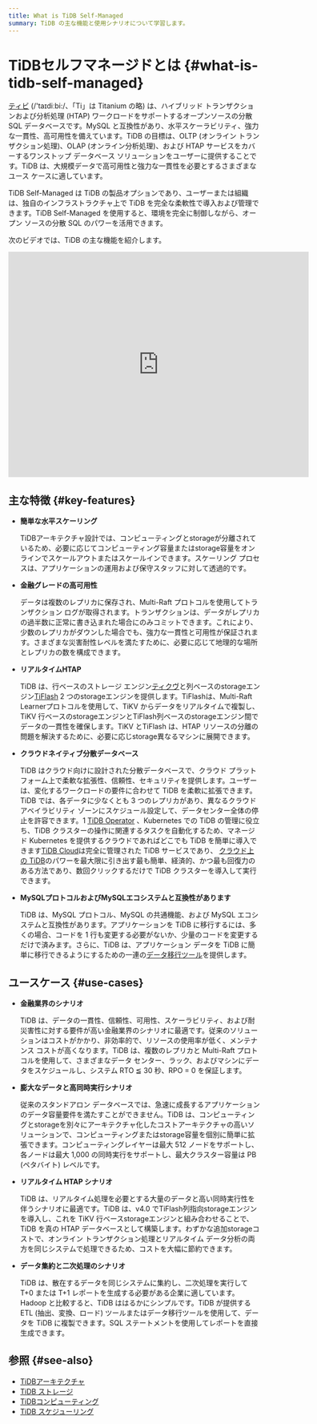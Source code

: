 ```yaml
---
title: What is TiDB Self-Managed
summary: TiDB の主な機能と使用シナリオについて学習します。
---
```


# TiDBセルフマネージドとは {#what-is-tidb-self-managed}

<!-- Localization note for TiDB:

- English: use distributed SQL, and start to emphasize HTAP
- Chinese: can keep "NewSQL" and emphasize one-stop real-time HTAP ("一栈式实时 HTAP")
- Japanese: use NewSQL because it is well-recognized

-->

[ティビ](https://github.com/pingcap/tidb) (/&#39;taɪdiːbi:/、「Ti」は Titanium の略) は、ハイブリッド トランザクションおよび分析処理 (HTAP) ワークロードをサポートするオープンソースの分散 SQL データベースです。MySQL と互換性があり、水平スケーラビリティ、強力な一貫性、高可用性を備えています。TiDB の目標は、OLTP (オンライン トランザクション処理)、OLAP (オンライン分析処理)、および HTAP サービスをカバーするワンストップ データベース ソリューションをユーザーに提供することです。TiDB は、大規模データで高可用性と強力な一貫性を必要とするさまざまなユース ケースに適しています。

TiDB Self-Managed は TiDB の製品オプションであり、ユーザーまたは組織は、独自のインフラストラクチャ上で TiDB を完全な柔軟性で導入および管理できます。TiDB Self-Managed を使用すると、環境を完全に制御しながら、オープン ソースの分散 SQL のパワーを活用できます。

次のビデオでは、TiDB の主な機能を紹介します。

<iframe width="600" height="450" src="https://www.youtube.com/embed/aWBNNPm21zg?enablejsapi=1" title="なぜ TiDB なのか?" frameborder="0" allow="accelerometer; autoplay; clipboard-write; encrypted-media; gyroscope; picture-in-picture" allowfullscreen></iframe>

## 主な特徴 {#key-features}

-   **簡単な水平スケーリング**

    TiDBアーキテクチャ設計では、コンピューティングとstorageが分離されているため、必要に応じてコンピューティング容量またはstorage容量をオンラインでスケールアウトまたはスケールインできます。スケーリング プロセスは、アプリケーションの運用および保守スタッフに対して透過的です。

-   **金融グレードの高可用性**

    データは複数のレプリカに保存され、Multi-Raft プロトコルを使用してトランザクション ログが取得されます。トランザクションは、データがレプリカの過半数に正常に書き込まれた場合にのみコミットできます。これにより、少数のレプリカがダウンした場合でも、強力な一貫性と可用性が保証されます。さまざまな災害耐性レベルを満たすために、必要に応じて地理的な場所とレプリカの数を構成できます。

-   **リアルタイムHTAP**

    TiDB は、行ベースのストレージ エンジン[ティクヴ](/tikv-overview.md)と列ベースのstorageエンジン[TiFlash](/tiflash/tiflash-overview.md) 2 つのstorageエンジンを提供します。TiFlashは、Multi-Raft Learnerプロトコルを使用して、TiKV からデータをリアルタイムで複製し、TiKV 行ベースのstorageエンジンとTiFlash列ベースのstorageエンジン間でデータの一貫性を確保します。TiKV とTiFlash は、HTAP リソースの分離の問題を解決するために、必要に応じstorage異なるマシンに展開できます。

-   **クラウドネイティブ分散データベース**

    TiDB はクラウド向けに設計された分散データベースで、クラウド プラットフォーム上で柔軟な拡張性、信頼性、セキュリティを提供します。ユーザーは、変化するワークロードの要件に合わせて TiDB を柔軟に拡張できます。TiDB では、各データに少なくとも 3 つのレプリカがあり、異なるクラウド アベイラビリティ ゾーンにスケジュール設定して、データセンター全体の停止を許容できます。1 [TiDB Operator](https://docs.pingcap.com/tidb-in-kubernetes/stable/tidb-operator-overview) 、Kubernetes での TiDB の管理に役立ち、TiDB クラスターの操作に関連するタスクを自動化するため、マネージド Kubernetes を提供するクラウドであればどこでも TiDB を簡単に導入できます[TiDB Cloud](https://pingcap.com/tidb-cloud/)は完全に管理された TiDB サービスであり、 [クラウド上の TiDB](https://docs.pingcap.com/tidbcloud/)のパワーを最大限に引き出す最も簡単、経済的、かつ最も回復力のある方法であり、数回クリックするだけで TiDB クラスターを導入して実行できます。

-   **MySQLプロトコルおよびMySQLエコシステムと互換性があります**

    TiDB は、MySQL プロトコル、MySQL の共通機能、および MySQL エコシステムと互換性があります。アプリケーションを TiDB に移行するには、多くの場合、コードを 1 行も変更する必要がないか、少量のコードを変更するだけで済みます。さらに、TiDB は、アプリケーション データを TiDB に簡単に移行できるようにするための一連の[データ移行ツール](/ecosystem-tool-user-guide.md)を提供します。

## ユースケース {#use-cases}

-   **金融業界のシナリオ**

    TiDB は、データの一貫性、信頼性、可用性、スケーラビリティ、および耐災害性に対する要件が高い金融業界のシナリオに最適です。従来のソリューションはコストがかかり、非効率的で、リソースの使用率が低く、メンテナンス コストが高くなります。TiDB は、複数のレプリカと Multi-Raft プロトコルを使用して、さまざまなデータ センター、ラック、およびマシンにデータをスケジュールし、システム RTO ≦ 30 秒、RPO = 0 を保証します。

-   **膨大なデータと高同時実行シナリオ**

    従来のスタンドアロン データベースでは、急速に成長するアプリケーションのデータ容量要件を満たすことができません。TiDB は、コンピューティングとstorageを別々にアーキテクチャ化したコストアーキテクチャの高いソリューションで、コンピューティングまたはstorage容量を個別に簡単に拡張できます。コンピューティングレイヤーは最大 512 ノードをサポートし、各ノードは最大 1,000 の同時実行をサポートし、最大クラスター容量は PB (ペタバイト) レベルです。

-   **リアルタイム HTAP シナリオ**

    TiDB は、リアルタイム処理を必要とする大量のデータと高い同時実行性を伴うシナリオに最適です。TiDB は、v4.0 でTiFlash列指向storageエンジンを導入し、これを TiKV 行ベースstorageエンジンと組み合わせることで、TiDB を真の HTAP データベースとして構築します。わずかな追加storageコストで、オンライン トランザクション処理とリアルタイム データ分析の両方を同じシステムで処理できるため、コストを大幅に節約できます。

-   **データ集約と二次処理のシナリオ**

    TiDB は、散在するデータを同じシステムに集約し、二次処理を実行して T+0 または T+1 レポートを生成する必要がある企業に適しています。Hadoop と比較すると、TiDB ははるかにシンプルです。TiDB が提供する ETL (抽出、変換、ロード) ツールまたはデータ移行ツールを使用して、データを TiDB に複製できます。SQL ステートメントを使用してレポートを直接生成できます。

## 参照 {#see-also}

-   [TiDBアーキテクチャ](/tidb-architecture.md)
-   [TiDB ストレージ](/tidb-storage.md)
-   [TiDBコンピューティング](/tidb-computing.md)
-   [TiDB スケジューリング](/tidb-scheduling.md)
